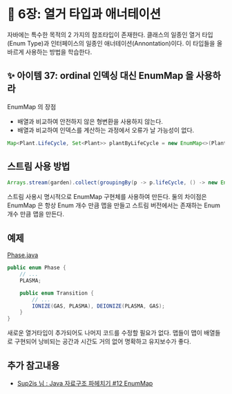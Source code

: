 # 💎 6장: 열거 타입과 애너테이션

자바에는 특수한 목적의 2 가지의 참조타입이 존재한다. 클래스의 일종인 열거 타입(Enum Type)과 인터페이스의 일종인 애너테이션(Annontation)이다. 이 타입들을 올바르게 사용하는 방법을 학습한다.

## ✨ 아이템 37: ordinal 인덱싱 대신 EnumMap 을 사용하라

EnumMap 의 장점

- 배열과 비교하여 안전하지 않은 형변환을 사용하지 않는다.
- 배열과 비교하여 인덱스를 계산하는 과정에서 오류가 날 가능성이 없다.

```java
Map<Plant.LifeCycle, Set<Plant>> plantByLifeCycle = new EnumMap<>(Plant.LifeCycle.class);
```

## 스트림 사용 방법

```java
Arrays.stream(garden).collect(groupingBy(p -> p.lifeCycle, () -> new EnumMap<>(LifeCycle.class), toSet() )));
```

스트림 사용시 명시적으로 EnumMap 구현체를 사용하여 만든다. 둘의 차이점은 EnumMap 은 항상 Enum 개수 만큼 맵을 만들고 스트림 버전에서는 존재하는 Enum 개수 만큼 맵을 만든다.

## 예제

[Phase.java](https://github.com/psbin2017/garbage-collection/blob/master/gc/src/test/java/com/collection/gc/sample/enums/Phase.java)

```java
public enum Phase {
    // ...
    PLASMA;

    public enum Transition {
        // ...
        IONIZE(GAS, PLASMA), DEIONIZE(PLASMA, GAS);
    }
}
```

새로운 열거타입이 추가되어도 나머지 코드를 수정할 필요가 없다. 맵들이 맵이 배열들로 구현되어 낭비되는 공간과 시간도 거의 없어 명확하고 유지보수가 좋다.

## 추가 참고내용

- [Sup2is 님 : Java 자료구조 파헤치기 #12 EnumMap](https://sup2is.github.io/2019/11/11/enum-map.html)
